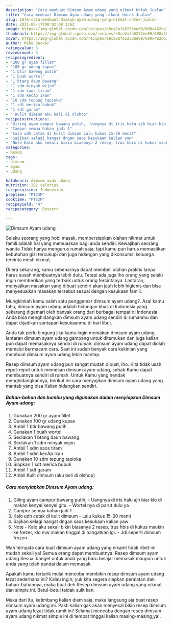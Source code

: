 ```yaml
---
description: "Cara membuat Dimsum Ayam udang yang nikmat Untuk Jualan"
title: "Cara membuat Dimsum Ayam udang yang nikmat Untuk Jualan"
slug: 1076-cara-membuat-dimsum-ayam-udang-yang-nikmat-untuk-jualan
date: 2021-06-17T08:02:08.126Z
image: https://img-global.cpcdn.com/recipes/e8ca2afa5232ee89/680x482cq70/dimsum-ayam-udang-foto-resep-utama.jpg
thumbnail: https://img-global.cpcdn.com/recipes/e8ca2afa5232ee89/680x482cq70/dimsum-ayam-udang-foto-resep-utama.jpg
cover: https://img-global.cpcdn.com/recipes/e8ca2afa5232ee89/680x482cq70/dimsum-ayam-udang-foto-resep-utama.jpg
author: Mike Becker
ratingvalue: 5
reviewcount: 3
recipeingredient:
- "200 gr ayam fillet"
- "100 gr udang kupas"
- "1 btir bawang putih"
- "1 buah wortel"
- "1 btang daun bawang"
- "1 sdm minyak wijen"
- "1 sdm saos tiram"
- "1 sdm kecAp ikan"
- "10 sdm tepung tapioka"
- "1 sdt merica bubuk"
- "1 sdt garam"
- " Kulit dimsum aku beli di olshop"
recipeinstructions:
- "Giling ayam campur bawang putih,  Uangnya di iris halu ajh biar klo di makan kenyel kenyel gitu.  Wortel nya di parut dulu ya"
- "Campur semua bahan jadi 1"
- "Kalo udh cetak di kulit dimsum Lalu kukus 15-20 menit"
- "Sajikan selagi hangat dngan saos kesukaan kalian yaw"
- "Note Kalo aku sekali bikin biasanya 2 resep, trus hbis di kukus msukin ke frezer, klo mw makan tinggal di hangatkan lgi.  Jdi seperti dimsum frozen"
categories:
- Resep
tags:
- dimsum
- ayam
- udang

katakunci: dimsum ayam udang 
nutrition: 202 calories
recipecuisine: Indonesian
preptime: "PT23M"
cooktime: "PT52M"
recipeyield: "4"
recipecategory: Dessert

---
```



![Dimsum Ayam udang](https://img-global.cpcdn.com/recipes/e8ca2afa5232ee89/680x482cq70/dimsum-ayam-udang-foto-resep-utama.jpg)

Selaku seorang yang hobi masak, mempersiapkan olahan nikmat untuk famili adalah hal yang memuaskan bagi anda sendiri. Kewajiban seorang  wanita Tidak hanya mengurus rumah saja, tapi kamu pun harus memastikan kebutuhan gizi tercukupi dan juga hidangan yang dikonsumsi keluarga tercinta mesti nikmat.

Di era  sekarang, kamu sebenarnya dapat membeli olahan praktis tanpa harus susah membuatnya lebih dulu. Tetapi ada juga lho orang yang selalu ingin memberikan yang terbaik untuk orang tercintanya. Lantaran, menyajikan masakan yang dibuat sendiri akan jauh lebih higienis dan bisa menyesuaikan masakan tersebut sesuai dengan kesukaan famili. 



Mungkinkah kamu salah satu penggemar dimsum ayam udang?. Asal kamu tahu, dimsum ayam udang adalah hidangan khas di Indonesia yang sekarang digemari oleh banyak orang dari berbagai tempat di Indonesia. Anda bisa menghidangkan dimsum ayam udang sendiri di rumahmu dan dapat dijadikan santapan kesukaanmu di hari libur.

Anda tak perlu bingung jika kamu ingin memakan dimsum ayam udang, lantaran dimsum ayam udang gampang untuk ditemukan dan juga kalian pun dapat memasaknya sendiri di rumah. dimsum ayam udang dapat diolah memalui bermacam cara. Saat ini sudah banyak cara kekinian yang membuat dimsum ayam udang lebih mantap.

Resep dimsum ayam udang pun sangat mudah dibuat, lho. Kita tidak usah repot-repot untuk memesan dimsum ayam udang, sebab Kamu dapat membuatnya sendiri di rumah. Untuk Kamu yang hendak menghidangkannya, berikut ini cara menyajikan dimsum ayam udang yang mantab yang bisa Kalian hidangkan sendiri.

<!--inarticleads1-->

##### Bahan-bahan dan bumbu yang digunakan dalam menyiapkan Dimsum Ayam udang:

1. Gunakan 200 gr ayam fillet
1. Gunakan 100 gr udang kupas
1. Ambil 1 btir bawang putih
1. Gunakan 1 buah wortel
1. Sediakan 1 btang daun bawang
1. Sediakan 1 sdm minyak wijen
1. Ambil 1 sdm saos tiram
1. Ambil 1 sdm kecAp ikan
1. Gunakan 10 sdm tepung tapioka
1. Siapkan 1 sdt merica bubuk
1. Ambil 1 sdt garam
1. Ambil  Kulit dimsum (aku beli di olshop)




<!--inarticleads2-->

##### Cara menyiapkan Dimsum Ayam udang:

1. Giling ayam campur bawang putih,  - Uangnya di iris halu ajh biar klo di makan kenyel kenyel gitu.  - Wortel nya di parut dulu ya
1. Campur semua bahan jadi 1
1. Kalo udh cetak di kulit dimsum - Lalu kukus 15-20 menit
1. Sajikan selagi hangat dngan saos kesukaan kalian yaw
1. Note - Kalo aku sekali bikin biasanya 2 resep, trus hbis di kukus msukin ke frezer, klo mw makan tinggal di hangatkan lgi.  - Jdi seperti dimsum frozen




Wah ternyata cara buat dimsum ayam udang yang nikamt tidak ribet ini mudah sekali ya! Semua orang dapat membuatnya. Resep dimsum ayam udang Sesuai banget untuk anda yang baru belajar memasak maupun untuk anda yang telah pandai dalam memasak.

Apakah kamu tertarik mulai mencoba membikin resep dimsum ayam udang lezat sederhana ini? Kalau ingin, yuk kita segera siapkan peralatan dan bahan-bahannya, maka buat deh Resep dimsum ayam udang yang nikmat dan simple ini. Betul-betul taidak sulit kan. 

Maka dari itu, ketimbang kalian diam saja, maka langsung aja buat resep dimsum ayam udang ini. Pasti kalian gak akan menyesal bikin resep dimsum ayam udang lezat tidak rumit ini! Selamat mencoba dengan resep dimsum ayam udang nikmat simple ini di tempat tinggal kalian masing-masing,ya!.


